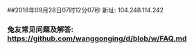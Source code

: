 ##2018年09月28日07时12分07秒 新址: 104.248.114.242
### 兔友常见问题及解答: https://github.com/wanggonging/d/blob/w/FAQ.md
